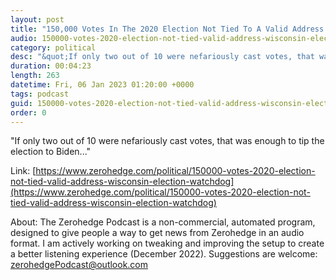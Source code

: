 ```yaml
---
layout: post
title: "150,000 Votes In The 2020 Election Not Tied To A Valid Address In Wisconsin: Election Watchdog"
audio: 150000-votes-2020-election-not-tied-valid-address-wisconsin-election-watchdog-0
category: political
desc: "&quot;If only two out of 10 were nefariously cast votes, that was enough to tip the election to Biden...&quot;"
duration: 00:04:23
length: 263
datetime: Fri, 06 Jan 2023 01:20:00 +0000
tags: podcast
guid: 150000-votes-2020-election-not-tied-valid-address-wisconsin-election-watchdog-0
order: 0
---
```

&quot;If only two out of 10 were nefariously cast votes, that was enough to tip the election to Biden...&quot;

Link: [https://www.zerohedge.com/political/150000-votes-2020-election-not-tied-valid-address-wisconsin-election-watchdog](https://www.zerohedge.com/political/150000-votes-2020-election-not-tied-valid-address-wisconsin-election-watchdog)

About: The Zerohedge Podcast is a non-commercial, automated program, designed to give people a way to get news from Zerohedge in an audio format.  I am actively working on tweaking and improving the setup to create a better listening experience (December 2022).  Suggestions are welcome: [zerohedgePodcast@outlook.com](mailto:zerohedgePodcast@outlook.com)